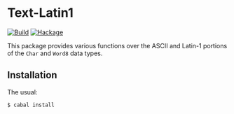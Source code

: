 Text-Latin1
===========

[![Build](https://github.com/mvv/text-latin1/actions/workflows/ci.yml/badge.svg)](https://github.com/mvv/text-latin1/actions/workflows/ci.yml) [![Hackage](https://img.shields.io/hackage/v/text-latin1.svg)](http://hackage.haskell.org/package/text-latin1)

This package provides various functions over the ASCII and Latin-1 portions of
the `Char` and `Word8` data types.

Installation
------------
The usual:

	$ cabal install


